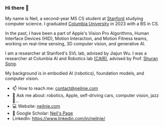### Hi there 👋

My name is Neil, a second-year MS CS student at [Stanford](www.stanford.edu) studying computer science. I graduated [Columbia University](https://www.engineering.columbia.edu/) in 2023 with a BS in CS. 

In the past, I have been a part of Apple's Vision Pro Algorithms, Human Interface Devices (HID), Motion Interaction, and Motion Fitness teams, working on real-time sensing, 3D computer vision, and generative AI.

I am a researcher at Stanford's SVL lab, advised by Jiajun Wu. I was a researcher at Columbia AI and Robotics lab [(CAIR)](https://cair.cs.columbia.edu/), advised by Prof. [Shuran Song](https://www.cs.columbia.edu/~shurans/index.html). 

My background is in embodied AI (robotics), foundation models, and computer vision.

- 📫 How to reach me: contact@neilnie.com
- 💬 Ask me about: robotics, Apple, self-driving cars, computer vision, jazz 🎷...
- 💻 Website: [neilnie.com](neilnie.com)
- 📄 Google Scholar: [Neil's Page](https://scholar.google.com/citations?user=-xDeBSYAAAAJ&hl=en)
- LinkedIn: https://www.linkedin.com/in/neilnie/

<!--
**NeilNie/NeilNie** is a ✨ _special_ ✨ repository because its `README.md` (this file) appears on your GitHub profile.

Here are some ideas to get you started:

- 🔭 I’m currently working on ...
- 🌱 I’m currently learning ...
- 👯 I’m looking to collaborate on ...
- 🤔 I’m looking for help with ...
- 💬 Ask me about ...
- 📫 How to reach me: ...
- 😄 Pronouns: ...
- ⚡ Fun fact: ...
-->
